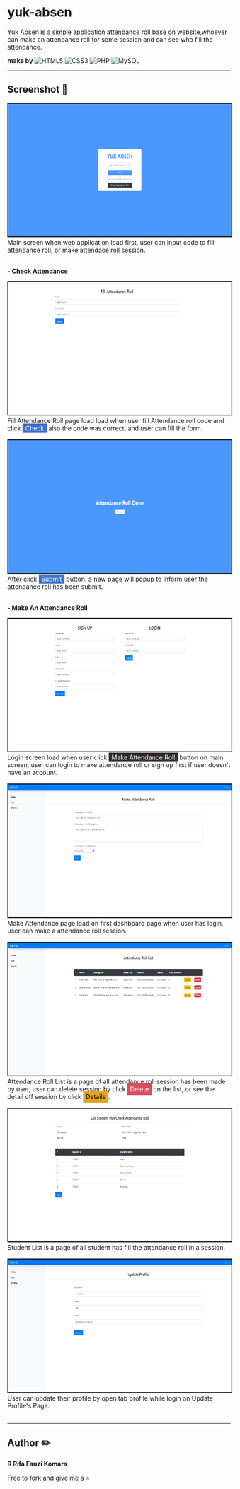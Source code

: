 # yuk-absen

Yuk Absen is a simple application attendance roll base on website,whoever can make an attendance roll for some session and can see who fill the attendance.

**make by**
![HTML5](https://img.shields.io/badge/html5-%23E34F26.svg?style=for-the-badge&logo=html5&logoColor=white) ![CSS3](https://img.shields.io/badge/css3-%231572B6.svg?style=for-the-badge&logo=css3&logoColor=white) ![PHP](https://img.shields.io/badge/php-%23777BB4.svg?style=for-the-badge&logo=php&logoColor=white)
![MySQL](https://img.shields.io/badge/mysql-%2300f.svg?style=for-the-badge&logo=mysql&logoColor=white)

---

## Screenshot 📸

<img src="screenshot/1. Index.png" height="300" style="border: 2px solid #111;">
<figcaption>Main screen when web application load first, user can input code to fill attendance roll, or make attendace roll session.</figcaption>
<br>

**- Check Attendance**

<img src="screenshot/7. Form Attendance Roll.png" height="300" style="border: 2px solid #111;">
<figcaption>Fill Attendance Roll page load load when user fill Attendance roll code and click <span style="background-color: #3B71CA; padding: 2px 6px; color:white">Check</span> also the code was correct, and user can fill the form.</figcaption>
<br>

<img src="screenshot/8. Attendance Roll Done.png" height="300" style="border: 2px solid #111;">
<figcaption>After click <span style="background-color: #3B71CA; padding: 2px 6px; color:white">Submit</span> button, a new page will popup to inform user the attendance roll has been submit.</figcaption>
<br>

**- Make An Attendance Roll**

<img src="screenshot/2. Login.png" height="300" style="border: 2px solid #111;">
<figcaption>Login screen load when user click <span style="background-color: #332D2D; padding: 2px 6px; color:white">Make Attendance Roll</span> button on main screen, user can login to make attendance roll or sign up first if user doesn't have an account.</figcaption>
<br>

<img src="screenshot/3. Make Attendance.png" height="300" style="border: 2px solid #111;">
<figcaption>Make Attendance page load on first dashboard page when user has login, user can make a attendance roll session.</figcaption>
<br>

<img src="screenshot/4. Attendance Roll List.png" height="300" style="border: 2px solid #111;">
<figcaption>Attendance Roll List is a page of all attendance roll session has been made by user, user can delete session by click <span style="background-color: #DC4C64; padding: 5px 6px; color:white">Delete</span> on the list, or see the detail off session by click <span style="background-color: #E4A11B; padding: 5px 6px; color:black">Details</span>.</figcaption>
<br>

<img src="screenshot/5. Student List.png" height="300" style="border: 2px solid #111;">
<figcaption>Student List is a page of all student has fill the attendance roll in a session.</figcaption>
<br>

<img src="screenshot/6. Update Profile.png" height="300" style="border: 2px solid #111;">
<figcaption>User can update their profile by open tab profile while login on Update Profile's Page.</figcaption>
<br>

---

## Author ✏️

**R Rifa Fauzi Komara**

Free to fork and give me a ⭐
